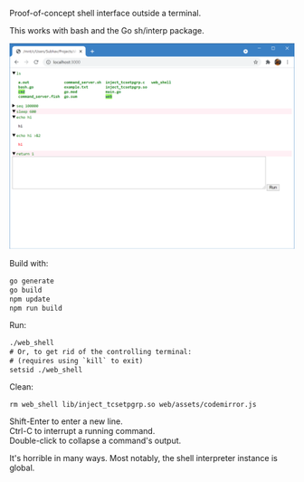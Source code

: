 Proof-of-concept shell interface outside a terminal.

This works with bash and the Go sh/interp package.

![](screenshot.png)

Build with:
```shell
go generate
go build
npm update
npm run build
```

Run:
```shell
./web_shell
# Or, to get rid of the controlling terminal:
# (requires using `kill` to exit)
setsid ./web_shell
```

Clean:
```shell
rm web_shell lib/inject_tcsetpgrp.so web/assets/codemirror.js
```

Shift-Enter to enter a new line.\
Ctrl-C to interrupt a running command.\
Double-click to collapse a command's output.

It's horrible in many ways. Most notably, the shell interpreter instance
is global.
